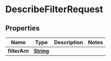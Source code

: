 

# DescribeFilterRequest


## Properties

| Name | Type | Description | Notes |
|------------ | ------------- | ------------- | -------------|
|**filterArn** | [**String**](String.md) |  |  |



